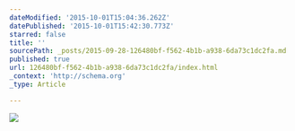 ```yaml
---
dateModified: '2015-10-01T15:04:36.262Z'
datePublished: '2015-10-01T15:42:30.773Z'
starred: false
title: ''
sourcePath: _posts/2015-09-28-126480bf-f562-4b1b-a938-6da73c1dc2fa.md
published: true
url: 126480bf-f562-4b1b-a938-6da73c1dc2fa/index.html
_context: 'http://schema.org'
_type: Article

---
```

![](https://the-grid-user-content.s3-us-west-2.amazonaws.com/08144f30-b26f-4aa6-ac9c-aed3293e4e65.jpg)